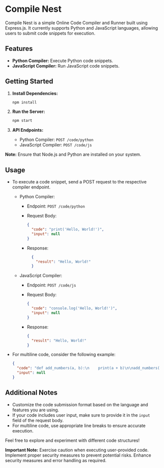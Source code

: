 # Compile Nest

Compile Nest is a simple Online Code Compiler and Runner built using Express.js. It currently supports Python and JavaScript languages, allowing users to submit code snippets for execution.

## Features

- **Python Compiler:** Execute Python code snippets.
- **JavaScript Compiler:** Run JavaScript code snippets.

## Getting Started

1. **Install Dependencies:**
   
    ```bash
    npm install
    ```

2. **Run the Server:**
    ```bash
    npm start
    ```
3. **API Endpoints:**
   - Python Compiler: `POST /code/python`
   - JavaScript Compiler: `POST /code/js`

**Note:** Ensure that Node.js and Python are installed on your system.

## Usage
- To execute a code snippet, send a POST request to the respective compiler endpoint.
  - Python Compiler:
    - Endpoint: `POST /code/python`
    - Request Body:
  
      ```json
      {
        "code": "print('Hello, World!')",
        "input": null
      }
      ```
    - Response:
      ```json
        {
          "result": "Hello, World!"
        }
      ```
  - JavaScript Compiler:
    - Endpoint: `POST /code/js`
    - Request Body:

      ```json
      {
        "code": "console.log('Hello, World!')",
        "input": null
      }

      ```
    - Response:
      ```json
      {
        "result": "Hello, World!"
      }
      ```
- For multiline code, consider the following example:
  
  ```json
  {
    "code": "def add_numbers(a, b):\n    print(a + b)\n\nadd_numbers(2, 2)",
    "input": null
  }
  ```

## Additional Notes
- Customize the code submission format based on the language and features you are using.
- If your code includes user input, make sure to provide it in the `input` field of the request body.
- For multiline code, use appropriate line breaks to ensure accurate execution.

Feel free to explore and experiment with different code structures!

**Important Note:** Exercise caution when executing user-provided code. Implement proper security measures to prevent potential risks. Enhance security measures and error handling as required.